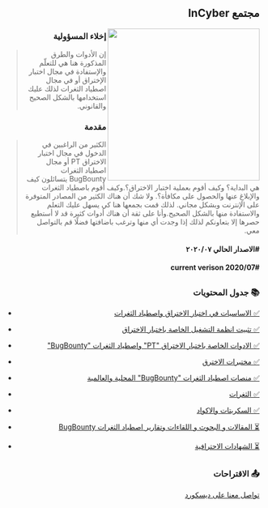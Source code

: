 <h2 dir='rtl' align='right'>مجتمع InCyber</h2>
<img align="right" width="300" height="300" src="https://user-images.githubusercontent.com/61029571/88852176-929acd00-d1f6-11ea-9fa3-b517dbc6d40c.png">
<h3 dir='rtl' align='right'>إخلاء المسؤولية</h3>

> <p dir='rtl' align='right'>إن الأدوات والطرق المذكورة هنا هي للتعلّم والإستفادة  في مجال اختبار الإختراق أو في مجال اصطياد الثغرات لذلك عليك استخدامها بالشكل الصحيح والقانوني.</p>
<h3 dir='rtl' align='right'>مقدمة</h3>

> <p dir='rtl' align='right'> الكثير من الراغبين في الدخول في مجال اختبار الاختراق PT أو مجال اصطياد الثغرات BugBounty يتسائلون كيف هي البداية؟ وكيف أقوم بعملية اختبار الاختراق؟.وكيف أقوم باصطياد الثغرات والإبلاغِ عنها والحصول على مكافأة؟. ولا شك أن هناك الكثير من المصادر المتوفرة على الإنترنت وبشكل مجاني. لذلك قمت بجمعها هنا كي يسهل عليك التعلم والاستفادة منها بالشكل الصحيح.وأنا على ثقة أن هناك أدوات كثيرة قد لا أستطيع حصرها إلا بتعاونكم لذلك إذا وجدت أي منها وترغب باضافتها فضلًا قم بالتواصل معي.</p>
<h4 dir='rtl' align='right'>#الاصدار الحالي ٢٠٢٠/٠٧</h4>
<h4 dir='rtl' align='right'>current verison 2020/07#</h4>

## <h3 dir='rtl' align='right'>📚 جدول المحتويات  </h3>

<p dir='rtl' align='right'> 
  
  - [<p dir='rtl' align='right'> ✅  الاساسيات في اختبار الاختراق واصطياد الثغرات</p>](/assets/basics.md)
  - [<p dir='rtl' align='right'> ✅ تثبيت انظمة التشغيل الخاصة باختبار الاختراق  </p>](/assets/setup.md)
  - [<p dir='rtl' align='right'> ✅ الادوات الخاصة باختبار الاختراق "PT" واصطياد الثغرات "BugBounty" </p>](/assets/tools.md)
  - [<p dir='rtl' align='right'> ✅ مختبرات الاخترق</p>](/assets/labs.md)
  - [<p dir='rtl' align='right'> ✅ منصات اصطياد الثغرات "BugBounty" المحلية والعالمية </p>](/assets/bugbountyplatfrom.md)
  - [<p dir='rtl' align='right'> ✅ الثغرات</p>](/assets/vulns.md)
  - [<p dir='rtl' align='right'> ✅ السكربتات والاكواد</p>](/assets/code.md)
  - [<p dir='rtl' align='right'>⏳ المقالات و البحوث و اللقاءات وتقارير اصطياد الثغرات BugBounty </p>](/assets/basics.md)
  - [<p dir='rtl' align='right'>⏳ الشهادات الاحترافية</p>](/assets/basics.md)
  

## <h3 dir='rtl' align='right'>📤 الاقتراحات  </h3>

[<p dir='rtl' align='right'> تواصل معنا على ديسكورد</p>](https://discord.gg/5MtNfwy)
